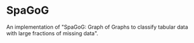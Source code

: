 # SpaGoG
An implementation of "SpaGoG: Graph of Graphs to classify tabular data with large fractions of missing data".

<object data="figures/scheme_fig.pdf" type="application/pdf" width="100%">
</object>
